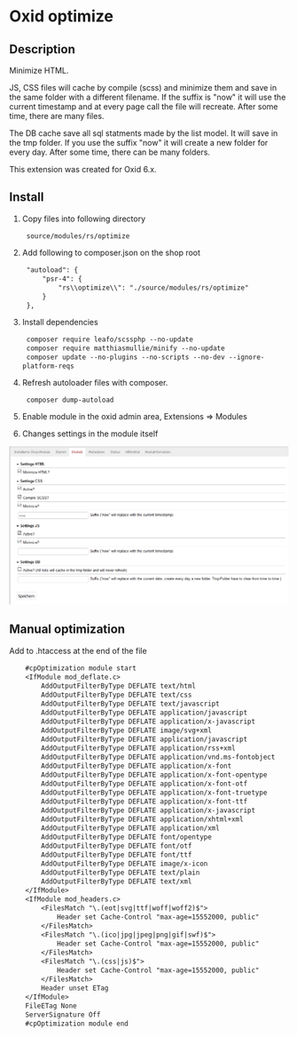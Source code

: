 # Oxid optimize

## Description

Minimize HTML.

JS, CSS files will cache by compile (scss) and minimize them 
and save in the same folder with a different filename. If the 
suffix is "now" it will use the current timestamp and at 
every page call the file will recreate. After some time, there
are many files.

The DB cache save all sql statments made by the list model. It 
will save in the tmp folder. If you use the suffix "now" it 
will create a new folder for every day. After some time, there
can be many folders.

This extension was created for Oxid 6.x.


## Install

1. Copy files into following directory

        source/modules/rs/optimize
        
2. Add following to composer.json on the shop root

        "autoload": {
            "psr-4": {
                "rs\\optimize\\": "./source/modules/rs/optimize"
            }
        },

3. Install dependencies

        composer require leafo/scssphp --no-update
        composer require matthiasmullie/minify --no-update
        composer update --no-plugins --no-scripts --no-dev --ignore-platform-reqs
    
4. Refresh autoloader files with composer.

        composer dump-autoload
        
5. Enable module in the oxid admin area, Extensions => Modules
6. Changes settings in the module itself

![](settings.png)

## Manual optimization

Add to .htaccess at the end of the file

        #cpOptimization module start
        <IfModule mod_deflate.c>
            AddOutputFilterByType DEFLATE text/html
            AddOutputFilterByType DEFLATE text/css
            AddOutputFilterByType DEFLATE text/javascript
            AddOutputFilterByType DEFLATE application/javascript
            AddOutputFilterByType DEFLATE application/x-javascript
            AddOutputFilterByType DEFLATE image/svg+xml
            AddOutputFilterByType DEFLATE application/javascript
            AddOutputFilterByType DEFLATE application/rss+xml
            AddOutputFilterByType DEFLATE application/vnd.ms-fontobject
            AddOutputFilterByType DEFLATE application/x-font
            AddOutputFilterByType DEFLATE application/x-font-opentype
            AddOutputFilterByType DEFLATE application/x-font-otf
            AddOutputFilterByType DEFLATE application/x-font-truetype
            AddOutputFilterByType DEFLATE application/x-font-ttf
            AddOutputFilterByType DEFLATE application/x-javascript
            AddOutputFilterByType DEFLATE application/xhtml+xml
            AddOutputFilterByType DEFLATE application/xml
            AddOutputFilterByType DEFLATE font/opentype
            AddOutputFilterByType DEFLATE font/otf
            AddOutputFilterByType DEFLATE font/ttf
            AddOutputFilterByType DEFLATE image/x-icon
            AddOutputFilterByType DEFLATE text/plain
            AddOutputFilterByType DEFLATE text/xml
        </IfModule>
        <IfModule mod_headers.c>
            <FilesMatch "\.(eot|svg|ttf|woff|woff2)$">
                Header set Cache-Control "max-age=15552000‬, public"
            </FilesMatch>
            <FilesMatch "\.(ico|jpg|jpeg|png|gif|swf)$">
                Header set Cache-Control "max-age=15552000, public"
            </FilesMatch>
            <FilesMatch "\.(css|js)$">
                Header set Cache-Control "max-age=15552000, public"
            </FilesMatch>
            Header unset ETag
        </IfModule>
        FileETag None
        ServerSignature Off
        #cpOptimization module end
    